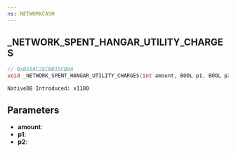```yaml
---
ns: NETWORKCASH
---
```

## _NETWORK_SPENT_HANGAR_UTILITY_CHARGES

```c
// 0xB18AC2ECBB15CB6A
void _NETWORK_SPENT_HANGAR_UTILITY_CHARGES(int amount, BOOL p1, BOOL p2);
```

```
NativeDB Introduced: v1180
```

## Parameters
* **amount**:
* **p1**:
* **p2**:
